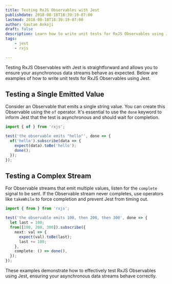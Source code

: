 ```yaml
---
title: Testing RxJS Observables with Jest
publishdate: 2018-08-18T18:39:19-07:00
lastmod: 2018-08-18T18:39:19-07:00
author: Gautam Ankoji
draft: false
description: Learn how to write unit tests for RxJS Observables using Jest.
tags: 
    - jest
    - rxjs

---
```


Testing RxJS Observables with Jest is straightforward and allows you to ensure your asynchronous data streams behave as expected. Below are examples of how to write unit tests for RxJS Observables using Jest.

## Testing a Single Emitted Value

Consider an Observable that emits a single string value. You can create this Observable using the `of` operator. It's essential to use the `done` keyword to inform Jest that the test is asynchronous and should wait for completion.

```typescript
import { of } from 'rxjs';

test('the observable emits "hello"', done => {
  of('hello').subscribe(data => {
    expect(data).toBe('hello');
    done();
  });
});
```

## Testing a Complex Stream

For Observable streams that emit multiple values, listen for the `complete` signal to be sent. If the Observable stream never completes, use operators like `takeWhile` to force completion and prevent Jest from timing out.

```typescript
import { from } from 'rxjs';

test('the observable emits 100, then 200, then 300', done => {
  let last = 100;
  from([100, 200, 300]).subscribe({
    next: val => {
      expect(val).toBe(last);
      last += 100;
    },
    complete: () => done(),
  });
});
```

These examples demonstrate how to effectively test RxJS Observables using Jest, ensuring your asynchronous data streams behave correctly.

